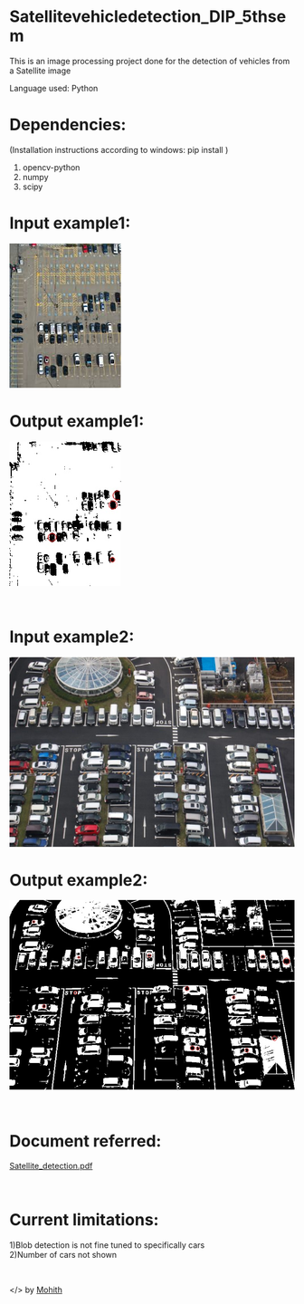 # Satellitevehicledetection_DIP_5thsem
This is an image processing project done for the detection of vehicles from a Satellite image

Language used: Python

# Dependencies: 
(Installation instructions according to windows: pip install <name of library>)
1) opencv-python
2) numpy
3) scipy
  
# Input example1:
![Satellite parking lot image](https://github.com/mohith2017/Satellitevehicledetection_DIP_5thsem/blob/master/image.jpg)

# Output example1:
![Satellite parking lot image](https://github.com/mohith2017/Satellitevehicledetection_DIP_5thsem/blob/master/image_final_ex1.jpg)

<br/>

# Input example2:
![Satellite parking lot image](https://github.com/mohith2017/Satellitevehicledetection_DIP_5thsem/blob/master/y.jpg)

# Output example2:
![Satellite parking lot image](https://github.com/mohith2017/Satellitevehicledetection_DIP_5thsem/blob/master/image_final.jpg)

<br/>

# Document referred:
[Satellite_detection.pdf](https://pdfs.semanticscholar.org/e060/7f93de4cb3c408cd156769ddb4d2d105e873.pdf)

<br/>

# Current limitations:
  1)Blob detection is not fine tuned to specifically cars
  <br/>
  2)Number of cars not shown 
  
  <br/>

</> by [Mohith](https://github.com/mohith2017)
